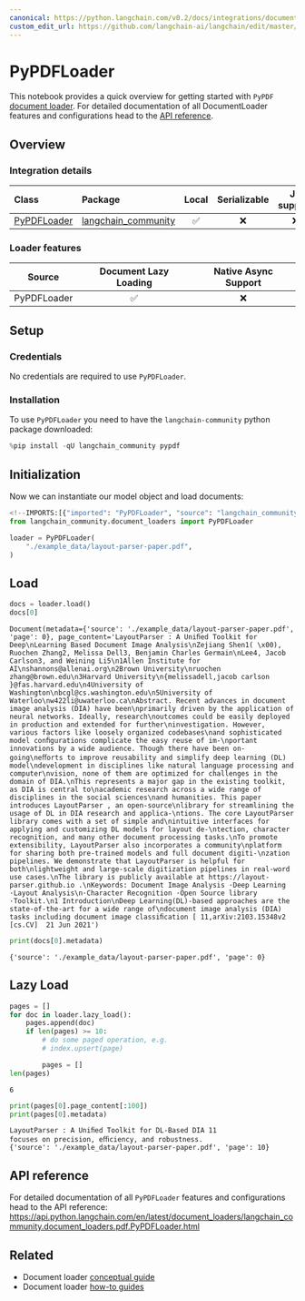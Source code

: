 ```yaml
---
canonical: https://python.langchain.com/v0.2/docs/integrations/document_loaders/pypdfloader/
custom_edit_url: https://github.com/langchain-ai/langchain/edit/master/docs/docs/integrations/document_loaders/pypdfloader.ipynb
---
```


# PyPDFLoader

This notebook provides a quick overview for getting started with `PyPDF` [document loader](https://python.langchain.com/v0.2/docs/concepts/#document-loaders). For detailed documentation of all DocumentLoader features and configurations head to the [API reference](https://api.python.langchain.com/en/latest/document_loaders/langchain_community.document_loaders.pdf.PyPDFLoader.html).


## Overview
### Integration details


| Class | Package | Local | Serializable | JS support|
| :--- | :--- | :---: | :---: |  :---: |
| [PyPDFLoader](https://api.python.langchain.com/en/latest/document_loaders/langchain_community.document_loaders.pdf.PyPDFLoader.html) | [langchain_community](https://api.python.langchain.com/en/latest/community_api_reference.html) | ✅ | ❌ | ❌ | 
### Loader features
| Source | Document Lazy Loading | Native Async Support
| :---: | :---: | :---: | 
| PyPDFLoader | ✅ | ❌ | 

## Setup

### Credentials

No credentials are required to use `PyPDFLoader`.

### Installation

To use `PyPDFLoader` you need to have the `langchain-community` python package downloaded:


```python
%pip install -qU langchain_community pypdf
```

## Initialization

Now we can instantiate our model object and load documents:


```python
<!--IMPORTS:[{"imported": "PyPDFLoader", "source": "langchain_community.document_loaders", "docs": "https://api.python.langchain.com/en/latest/document_loaders/langchain_community.document_loaders.pdf.PyPDFLoader.html", "title": "PyPDFLoader"}]-->
from langchain_community.document_loaders import PyPDFLoader

loader = PyPDFLoader(
    "./example_data/layout-parser-paper.pdf",
)
```

## Load


```python
docs = loader.load()
docs[0]
```



```output
Document(metadata={'source': './example_data/layout-parser-paper.pdf', 'page': 0}, page_content='LayoutParser : A Uniﬁed Toolkit for Deep\nLearning Based Document Image Analysis\nZejiang Shen1( \x00), Ruochen Zhang2, Melissa Dell3, Benjamin Charles Germain\nLee4, Jacob Carlson3, and Weining Li5\n1Allen Institute for AI\nshannons@allenai.org\n2Brown University\nruochen zhang@brown.edu\n3Harvard University\n{melissadell,jacob carlson }@fas.harvard.edu\n4University of Washington\nbcgl@cs.washington.edu\n5University of Waterloo\nw422li@uwaterloo.ca\nAbstract. Recent advances in document image analysis (DIA) have been\nprimarily driven by the application of neural networks. Ideally, research\noutcomes could be easily deployed in production and extended for further\ninvestigation. However, various factors like loosely organized codebases\nand sophisticated model conﬁgurations complicate the easy reuse of im-\nportant innovations by a wide audience. Though there have been on-going\neﬀorts to improve reusability and simplify deep learning (DL) model\ndevelopment in disciplines like natural language processing and computer\nvision, none of them are optimized for challenges in the domain of DIA.\nThis represents a major gap in the existing toolkit, as DIA is central to\nacademic research across a wide range of disciplines in the social sciences\nand humanities. This paper introduces LayoutParser , an open-source\nlibrary for streamlining the usage of DL in DIA research and applica-\ntions. The core LayoutParser library comes with a set of simple and\nintuitive interfaces for applying and customizing DL models for layout de-\ntection, character recognition, and many other document processing tasks.\nTo promote extensibility, LayoutParser also incorporates a community\nplatform for sharing both pre-trained models and full document digiti-\nzation pipelines. We demonstrate that LayoutParser is helpful for both\nlightweight and large-scale digitization pipelines in real-word use cases.\nThe library is publicly available at https://layout-parser.github.io .\nKeywords: Document Image Analysis ·Deep Learning ·Layout Analysis\n·Character Recognition ·Open Source library ·Toolkit.\n1 Introduction\nDeep Learning(DL)-based approaches are the state-of-the-art for a wide range of\ndocument image analysis (DIA) tasks including document image classiﬁcation [ 11,arXiv:2103.15348v2  [cs.CV]  21 Jun 2021')
```



```python
print(docs[0].metadata)
```
```output
{'source': './example_data/layout-parser-paper.pdf', 'page': 0}
```
## Lazy Load



```python
pages = []
for doc in loader.lazy_load():
    pages.append(doc)
    if len(pages) >= 10:
        # do some paged operation, e.g.
        # index.upsert(page)

        pages = []
len(pages)
```



```output
6
```



```python
print(pages[0].page_content[:100])
print(pages[0].metadata)
```
```output
LayoutParser : A Uniﬁed Toolkit for DL-Based DIA 11
focuses on precision, eﬃciency, and robustness. 
{'source': './example_data/layout-parser-paper.pdf', 'page': 10}
```
## API reference

For detailed documentation of all `PyPDFLoader` features and configurations head to the API reference: https://api.python.langchain.com/en/latest/document_loaders/langchain_community.document_loaders.pdf.PyPDFLoader.html


## Related

- Document loader [conceptual guide](/docs/concepts/#document-loaders)
- Document loader [how-to guides](/docs/how_to/#document-loaders)